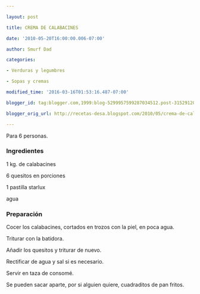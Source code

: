 ```yaml
---

layout: post

title: CREMA DE CALABACINES

date: '2010-05-20T16:00:00.006-07:00'

author: Smurf Dad

categories:

- Verduras y legumbres

- Sopas y cremas

modified_time: '2016-03-16T01:53:16.487-07:00'

blogger_id: tag:blogger.com,1999:blog-5299957599287034512.post-3152912009662986837

blogger_orig_url: http://recetas-desa.blogspot.com/2010/05/crema-de-calabacines.html

---
```


Para 6 personas.

<h3>Ingredientes</h3>

1 kg. de calabacines

6 quesitos en porciones

1 pastilla starlux

agua

<h3>Preparación</h3>

Cocer los calabacines, cortados en trozos con la piel, en poca agua.

Triturar con la batidora.

A&ntilde;adir los quesitos y triturar de nuevo.

Rectificar de agua y sal si es necesario.

Servir en taza de consomé.

Se pueden sacar aparte, por si alguien quiere, cuadraditos de pan fritos.

